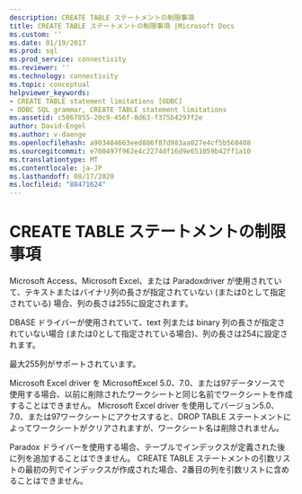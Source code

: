 ```yaml
---
description: CREATE TABLE ステートメントの制限事項
title: CREATE TABLE ステートメントの制限事項 |Microsoft Docs
ms.custom: ''
ms.date: 01/19/2017
ms.prod: sql
ms.prod_service: connectivity
ms.reviewer: ''
ms.technology: connectivity
ms.topic: conceptual
helpviewer_keywords:
- CREATE TABLE statement limitations [ODBC]
- ODBC SQL grammar, CREATE TABLE statement limitations
ms.assetid: c5067855-20c9-456f-8d63-f375b4297f2e
author: David-Engel
ms.author: v-daenge
ms.openlocfilehash: a903484663eed886f87d983aa027e4cf5b568408
ms.sourcegitcommit: e700497f962e4c2274df16d9e651059b42ff1a10
ms.translationtype: MT
ms.contentlocale: ja-JP
ms.lasthandoff: 08/17/2020
ms.locfileid: "88471624"
---
```

# <a name="create-table-statement-limitations"></a>CREATE TABLE ステートメントの制限事項
Microsoft Access、Microsoft Excel、または Paradoxdriver が使用されていて、テキストまたはバイナリ列の長さが指定されていない (または0として指定されている) 場合、列の長さは255に設定されます。  
  
 DBASE ドライバーが使用されていて、text 列または binary 列の長さが指定されていない場合 (または0として指定されている場合)、列の長さは254に設定されます。  
  
 最大255列がサポートされています。  
  
 Microsoft Excel driver を MicrosoftExcel 5.0、7.0、または97データソースで使用する場合、以前に削除されたワークシートと同じ名前でワークシートを作成することはできません。 Microsoft Excel driver を使用してバージョン5.0、7.0、または97ワークシートにアクセスすると、DROP TABLE ステートメントによってワークシートがクリアされますが、ワークシート名は削除されません。  
  
 Paradox ドライバーを使用する場合、テーブルでインデックスが定義された後に列を追加することはできません。 CREATE TABLE ステートメントの引数リストの最初の列でインデックスが作成された場合、2番目の列を引数リストに含めることはできません。

